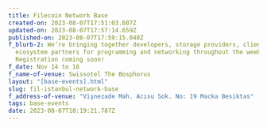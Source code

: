 ```yaml
---
title: Filecoin Network Base
created-on: 2023-08-07T17:51:03.607Z
updated-on: 2023-08-07T17:57:14.659Z
published-on: 2023-08-07T17:59:15.040Z
f_blurb-2: We’re bringing together developers, storage providers, clients, and
  ecosystem partners for programming and networking throughout the week.
  Registration coming soon!
f_date: Nov 14 to 16
f_name-of-venue: Swissotel The Bosphorus
layout: "[base-events].html"
slug: fil-istanbul-network-base
f_address-of-venue: "Vişnezade Mah. Acısu Sok. No: 19 Macka Besiktas"
tags: base-events
date: 2023-08-07T18:19:21.787Z
---
```

